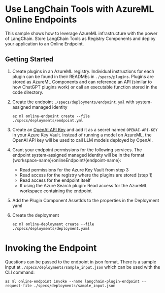 # Use LangChain Tools with AzureML Online Endpoints

This sample shows how to leverage AzureML infrastructure with the power of LangChain. Store LangChain Tools as Registry Components and deploy your application to an Online Endpoint.

## Getting Started

1. Create plugins in an AzureML registry. Individual instructions for each plugin can be found in their READMEs in `./specs/plugins`. Plugins are stored as AzureML Components and can reference an API (similar to how ChatGPT plugins work) or call an executable function stored in the code directory.

2. Create the endpoint `./specs/deployments/endpoint.yml` with system-assigned managed identity
    
    `az ml online-endpoint create --file ./specs/deployments/endpoint.yml`

3. Create an [OpenAI API Key](https://platform.openai.com/account/api-keys) and add it as a secret named `OPENAI-API-KEY` in your Azure Key Vault. Instead of running a model on AzureML, the OpenAI API key will be used to call LLM models deployed by OpenAI.

4. Grant your endpoint permissions for the following services. The endpoint system-assigned managed identity will be in the format {workspace-name}/onlineEndpoint/{endpoint-name}:
    - Read permissions for the Azure Key Vault from step 3
    - Read access for the registry where the plugins are stored (step 1)
    - Read access for the endpoint itself
    - If using the Azure Search plugin: Read access for the AzureML workspace containing the endpoint

5. Add the Plugin Component AssetIds to the properties in the Deployment yaml

6. Create the deployment

    `az ml online-deployment create --file ./specs/deployments/deployment.yaml`

# Invoking the Endpoint

Questions can be passed to the endpoint in json format. There is a sample input at `./specs/deployments/sample_input.json` which can be used with the CLI command:
    
`az ml online-endpoint invoke --name langchain-plugin-endpoint --request-file ./specs/deployments/sample_input.json`